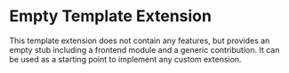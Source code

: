 # Empty Template Extension

This template extension does not contain any features, but provides an empty stub including a frontend module and a generic contribution. It can be used as a starting point to implement any custom extension.
